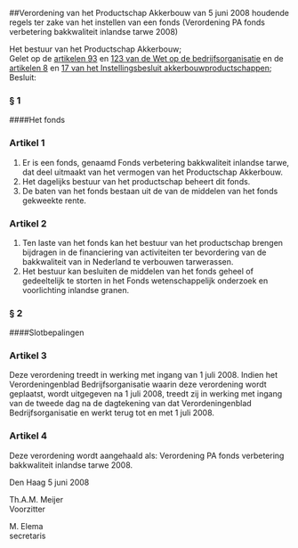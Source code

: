 <meta http-equiv='Content-Type' content='text/html; charset=utf-8' />

##Verordening van het Productschap Akkerbouw van 5 juni 2008 houdende regels ter zake van het instellen van een fonds (Verordening PA fonds verbetering bakkwaliteit inlandse tarwe 2008)

Het bestuur van het Productschap Akkerbouw;  
Gelet op de [artikelen 93](../../../../../../../../../../wet/wet/op/de/bedrijfsorganisatie/BWBR0002058/README.md) en [123 van de Wet op de bedrijfsorganisatie](../../../../../../../../../../wet/wet/op/de/bedrijfsorganisatie/BWBR0002058/README.md) en de [artikelen 8](../../../../../../../../../../AMvB/instellingsbesluit/akkerbouwproductschappen/BWBR0016234/README.md) en [17 van het Instellingsbesluit akkerbouwproductschappen](../../../../../../../../../../AMvB/instellingsbesluit/akkerbouwproductschappen/BWBR0016234/README.md);
Besluit:     
### §  1  

####Het fonds

### Artikel  1  

1.  Er is een fonds, genaamd Fonds verbetering bakkwaliteit inlandse tarwe, dat deel uitmaakt van het vermogen van het Productschap Akkerbouw.   
2.  Het dagelijks bestuur van het productschap beheert dit fonds.   
3.  De baten van het fonds bestaan uit de van de middelen van het fonds gekweekte rente.   

### Artikel  2  

1.  Ten laste van het fonds kan het bestuur van het productschap brengen bijdragen in de financiering van activiteiten ter bevordering van de bakkwaliteit van in Nederland te verbouwen tarwerassen.   
2.  Het bestuur kan besluiten de middelen van het fonds geheel of gedeeltelijk te storten in het Fonds wetenschappelijk onderzoek en voorlichting inlandse granen.   

### §  2  

####Slotbepalingen

### Artikel  3  

Deze verordening treedt in werking met ingang van 1 juli 2008. Indien het Verordeningenblad Bedrijfsorganisatie waarin deze verordening wordt geplaatst, wordt uitgegeven na 1 juli 2008, treedt zij in werking met ingang van de tweede dag na de dagtekening van dat Verordeningenblad Bedrijfsorganisatie en werkt terug tot en met 1 juli 2008.  

### Artikel  4  

Deze verordening wordt aangehaald als: Verordening PA fonds verbetering bakkwaliteit inlandse tarwe 2008.  

Den Haag 
5 juni 2008   

Th.A.M. Meijer  
Voorzitter  

M. Elema  
secretaris    
